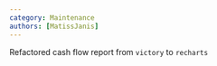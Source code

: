 ```yaml
---
category: Maintenance
authors: [MatissJanis]
---
```


Refactored cash flow report from `victory` to `recharts`
